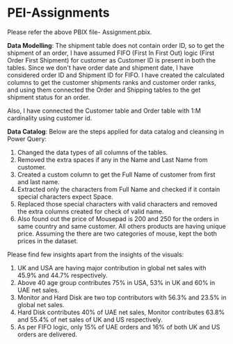 # PEI-Assignments

Please refer the above PBIX file- Assignment.pbix.

**Data Modelling**: The shipment table does not contain order ID, so to get the shipment of an order, I have assumed FIFO (First In First Out) logic (First Order First Shipment) for customer as Customer ID is present in both the tables. Since we don't have order date and shipment date, I have considered order ID and Shipment ID for FIFO. I have created the calculated columns to get the customer shipments ranks and customer order ranks, and using them connected the Order and Shipping tables to the get shipment status for an order.

Also, I have connected the Customer table and Order table with 1:M cardinality using customer id.

**Data Catalog**: Below are the steps applied for data catalog and cleansing in Power Query:
1. Changed the data types of all columns of the tables.
2. Removed the extra spaces if any in the Name and Last Name from customer.
3. Created a custom column to get the Full Name of customer from first and last name.
4. Extracted only the characters from Full Name and checked if it contain special characters expect Space.
5. Replaced those special characters with valid characters and removed the extra columns created for check of valid name.
6. Also found out the price of Mousepad is 200 and 250 for the orders in same country and same customer. All others products are having unique price. Assuming the there are two categories of mouse, kept the both prices in the dataset.

 Please find few insights apart from the insights of the visuals:
 
1. UK and USA are having major contribution in global net sales with 45.9% and 44.7% respectively.
2. Above 40 age group contributes 75% in USA, 53% in UK and 60% in UAE net sales.
3. Monitor and Hard Disk are two top contributors with 56.3% and 23.5% in global net sales.
4. Hard Disk contributes 40% of UAE net sales, Monitor contributes 63.8% and 55.4% of net sales of UK and US respectively.  
5. As per FIFO logic, only 15% of UAE orders and 16% of both UK and US orders are delivered.
